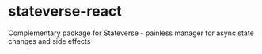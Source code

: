 # stateverse-react
Complementary package for Stateverse - painless manager for async state changes and side effects
